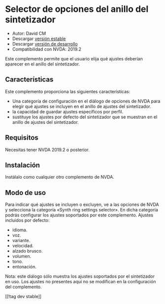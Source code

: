 # Selector de opciones del anillo del sintetizador #

* Autor: David CM
* Descargar [versión estable][1]
* Descargar [versión de desarrollo][2]
* Compatibilidad con NVDA: 2019.2

Este complemento permite que el usuario elija qué ajustes deberían aparecer en el anillo del sintetizador.

## Características
Este complemento proporciona las siguientes características:

* Una categoría de configuración en el diálogo de opciones de NVDA para
  elegir qué ajustes se incluyen en el anillo de ajustes del sintetizador.
* la capacidad de guardar ajustes específicos por perfil.
* sustituye los ajustes por defecto del sintetizador que se muestran en el
  anillo de ajustes del sintetizador.

## Requisitos
Necesitas tener NVDA 2019.2 o posterior.

## Instalación
Instálalo como cualquier otro complemento de NVDA.

## Modo de uso
Para indicar qué ajustes se incluyen o excluyen, ve a las opciones de NVDA y
selecciona la categoría «Synth ring settings selector». En dicha categoría
podrás configurar los ajustes soportados por este complemento. Ajustes
incluidos por defecto:

* idioma.
* voz.
* variante.
* velocidad.
* alzado brusco.
* volumen.
* tono.
* entonación.

Nota: este diálogo sólo muestra los ajustes soportados por el sintetizador
en uso. Los ajustes no presentes aquí no se modifican en la configuración
del complemento.

[[!tag dev stable]]

[1]: https://addons.nvda-project.org/files/get.php?file=synthrings

[2]: https://addons.nvda-project.org/files/get.php?file=synthrings
